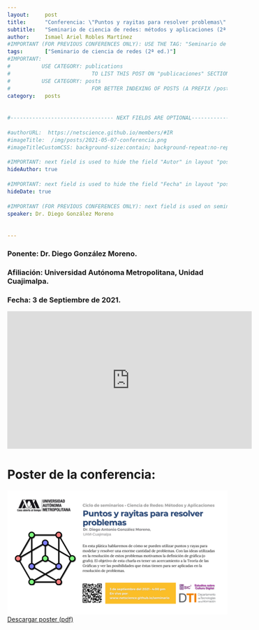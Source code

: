 ```yaml
---
layout:     post
title:      "Conferencia: \"Puntos y rayitas para resolver problemas\"."
subtitle:  	"Seminario de ciencia de redes: métodos y aplicaciones (2ª ed.)"
author:     Ismael Ariel Robles Martínez
#IMPORTANT (FOR PREVIOUS CONFERENCES ONLY): USE THE TAG: "Seminario de ciencia de redes (2ª ed.)" TO LIST THIS POST ON "Seminarios/Conferencias previas"
tags: 		["Seminario de ciencia de redes (2ª ed.)"]
#IMPORTANT:
#          USE CATEGORY: publications 
#                          TO LIST THIS POST ON "publicaciones" SECTION (ITS ALSO INCLUDED BY DEFAULT IN "Blog" SECTION)
#          USE CATEGORY: posts
#                          FOR BETTER INDEXING OF POSTS (A PREFIX /posts its included in the URL)
category:   posts


#--------------------------------- NEXT FIELDS ARE OPTIONAL--------------------------------

#authorURL:  https://netscience.github.io/members/#IR
#imageTitle:  /img/posts/2021-05-07-conferencia.png
#imageTitleCustomCSS: background-size:contain; background-repeat:no-repeat;

#IMPORTANT: next field is used to hide the field "Autor" in layout "post.html".
hideAuthor: true

#IMPORTANT: next field is used to hide the field "Fecha" in layout "post.html".
hideDate: true

#IMPORTANT (FOR PREVIOUS CONFERENCES ONLY): next field is used on seminario.html to show the speaker of a previous conference
speaker: Dr. Diego González Moreno


---
```



<div class="next-conference">			
	<h3><strong>Ponente</strong>: Dr. Diego González Moreno.</h3>
	<h3><strong>Afiliación</strong>: Universidad Autónoma Metropolitana, Unidad Cuajimalpa.</h3>
	<h3><strong>Fecha</strong>: 3 de Septiembre de 2021. <!--A partir de las <strong>4:00 pm.</strong>--></h3>
</div>



<div class="live-stream"> 
<div class="live-stream-youtube"> 
  <iframe width="560" height="315" src="https://www.youtube.com/embed/FsPVbJrSWmc" title="YouTube video player" frameborder="0" allow="accelerometer; autoplay; clipboard-write; encrypted-media; gyroscope; picture-in-picture" allowfullscreen></iframe>
</div>
</div>


<div class="conference-poster">
  <h1>Poster de la conferencia:</h1>
    <img class="img-conference" src="/img/seminar-2ed/Seminario2-DAGM-TeoriaGraficas.png" />  
  <a class="strong-link download-conference-link" target="_blank" download="Seminario2-DAGM-TeoriaGraficas.pdf" href="/img/seminar-2ed/Seminario2-DAGM-TeoriaGraficas.pdf">Descargar poster (pdf)</a>  
</div>


